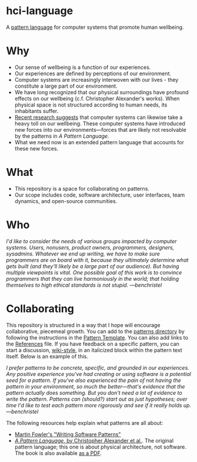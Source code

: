 # hci-language

A [pattern language](https://groupworksdeck.org/pattern-language) for computer systems that promote human wellbeing.

# Why

- Our sense of wellbeing is a function of our experiences.
- Our experiences are defined by perceptions of our environment.
- Computer systems are increasingly interwoven with our lives - they constitute a large part of our environment.
- We have long recognized that our physical surroundings have profound effects on our wellbeing (c.f. Christopher Alexander's works). When physical space is not structured according to human needs, its inhabitants suffer.
- [Recent research suggests](https://ledger.humanetech.com/) that computer systems can likewise take a heavy toll on our wellbeing.
  These computer systems have introduced new forces into our environments—forces that are likely not resolvable by
  the patterns in _A Pattern Language_.
- What we need now is an extended pattern language that accounts for these new forces. 

# What

- This repository is a space for collaborating on patterns.
- Our scope includes code, software architecture, user interfaces, team dynamics, and open-source communities.

# Who

*I'd like to consider the needs of various groups impacted by computer systems.
Users, nonusers, product owners, programmers, designers, sysadmins.
Whatever we end up writing, we have to make sure programmers are on board with it,
because they ultimately determine what gets built (and they'll likely be a large
part of our audience). But having multiple viewpoints
is vital. One possible goal of this work is to convince programmers that they can 
live harmoniously in the world; that holding themselves to high ethical standards
is not stupid. —benchristel*

# Collaborating

This repository is structured in a way that I hope will encourage
collaborative, piecemeal growth. You can add to the [patterns directory](./patterns)
by following the instructions in the [Pattern Template](./patterns/00_PATTERN_TEMPLATE.md).
You can also add links to the [References](./references.md) file. If you have
feedback on a specific pattern, you can start a discussion, [wiki-style](http://wiki.c2.com/?PatternLanguage),
in an italicized block within the pattern text itself.
Below is an example of this.

*I prefer patterns to be concrete, specific, and grounded in our experiences.
Any positive experience you've had creating or using software is
a potential seed for a pattern. If you've also experienced
the pain of* not *having the pattern in your environment, so much the
better—that's evidence that the pattern actually does something. But you
don't need a lot of evidence to write the pattern. Patterns
can (should?) start out as just hypotheses; over time I'd like to test each
pattern more rigorously and see if it really holds up. —benchristel*

The following resources help explain what patterns are all about:

- [Martin Fowler's "Writing Software Patterns"](https://www.martinfowler.com/articles/writingPatterns.html)
- [_A Pattern Language_, by Christopher Alexander et al.](https://mythstyles.com/products/a-pattern-language-towns-buildings-construction-center-for-environmental). The original pattern language; this one is about physical architecture,
not software. The book is also available [as a PDF](http://library.uniteddiversity.coop/Ecological_Building/A_Pattern_Language.pdf).




